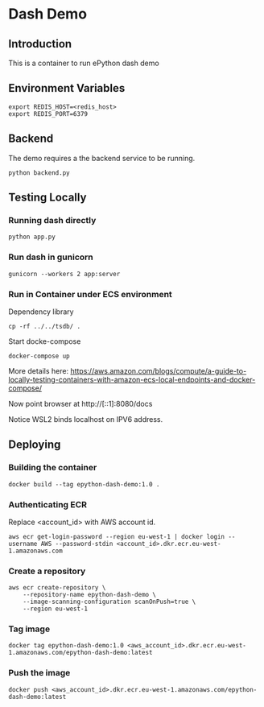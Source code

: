 # Dash Demo

## Introduction

This is a container to run ePython dash demo

## Environment Variables

```
export REDIS_HOST=<redis_host>
export REDIS_PORT=6379
```

## Backend

The demo requires a the backend service to be running.

```
python backend.py
```

## Testing Locally

### Running dash directly

```
python app.py
```

### Run dash in gunicorn

```
gunicorn --workers 2 app:server
```

### Run in Container under ECS environment

Dependency library

```
cp -rf ../../tsdb/ .
```

Start docke-compose

```
docker-compose up
```

More details here: https://aws.amazon.com/blogs/compute/a-guide-to-locally-testing-containers-with-amazon-ecs-local-endpoints-and-docker-compose/

Now point browser at http://[::1]:8080/docs

Notice WSL2 binds localhost on IPV6 address.

## Deploying


### Building the container

```
docker build --tag epython-dash-demo:1.0 .
```

### Authenticating ECR

Replace <account_id> with AWS account id.

```
aws ecr get-login-password --region eu-west-1 | docker login --username AWS --password-stdin <account_id>.dkr.ecr.eu-west-1.amazonaws.com
```

### Create a repository

```
aws ecr create-repository \
    --repository-name epython-dash-demo \
    --image-scanning-configuration scanOnPush=true \
    --region eu-west-1
```

### Tag image

```
docker tag epython-dash-demo:1.0 <aws_account_id>.dkr.ecr.eu-west-1.amazonaws.com/epython-dash-demo:latest
```

### Push the image

```
docker push <aws_account_id>.dkr.ecr.eu-west-1.amazonaws.com/epython-dash-demo:latest
```